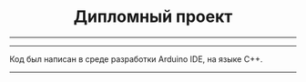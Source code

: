 <center><h1>
Дипломный проект
</h1></center>

---
---

Код был написан в среде разработки Arduino IDE, на языке С++. 

---